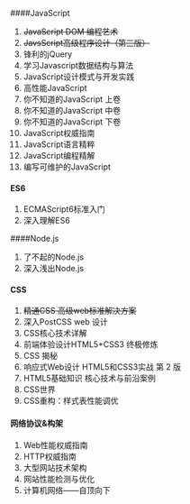 ####JavaScript

1. ~~JavaScript DOM 编程艺术~~
2. ~~JavsScript高级程序设计（第三版）~~
3. 锋利的jQuery
4. 学习Javascript数据结构与算法
5. JavaScript设计模式与开发实践
6. 高性能JavaScript
7. 你不知道的JavaScript 上卷
8. 你不知道的JavaScript 中卷
9. 你不知道的JavaScript 下卷
10. JavaScript权威指南
11. JavaScript语言精粹
12. JavaScript编程精解
13. 编写可维护的JavaScript

#### ES6

1. ECMAScript6标准入门
2. 深入理解ES6

####Node.js

1. 了不起的Node.js
2. 深入浅出Node.js

#### CSS

1. ~~精通CSS 高级web标准解决方案~~
2. 深入PostCSS web 设计
3. CSS核心技术详解
4. 前端体验设计HTML5+CSS3 终极修炼
5. CSS 揭秘
6. 响应式Web设计 HTML5和CSS3实战 第 2 版
7. HTML5基础知识 核心技术与前沿案例
8. CSS世界
9. CSS重构：样式表性能调优

#### 网络协议&构架

1. Web性能权威指南
2. HTTP权威指南
3. 大型网站技术架构
4. 网站性能检测与优化
5. 计算机网络——自顶向下



